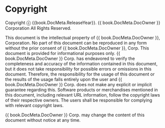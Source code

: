 <!-- Note! This content includes shared parts. Therefore, when you update this file, you should beware of synchronization. -->

<!-- Start of the shared content: Glossary -->

# Copyright

Copyright ⓒ {{book.DocMeta.ReleaseYear}}. {{ book.DocMeta.DocOwner }} Corporation All Rights Reserved.

This document is the intellectual property of {{ book.DocMeta.DocOwner }}, Corporation. No part of this document can be reproduced in any form without the prior consent of {{ book.DocMeta.DocOwner }}, Corp.
This document is provided for informational purposes only. {{ book.DocMeta.DocOwner }} Corp. has endeavored to verify the completeness and accuracy of the information contained in this document, but it does not take responsibility for possible errors or omissions in this document. Therefore, the responsibility for the usage of this document or the results of the usage falls entirely upon the user and {{ book.DocMeta.DocOwner }} Corp. does not make any explicit or implicit guarantee regarding this. Software products or merchandises mentioned in this document, including relevant URL information, follow the copyright laws of their respective owners. The users shall be responsible for complying with relevant copyright laws.

{{ book.DocMeta.DocOwner }} Corp. may change the content of this document without notice at any time.

<!-- End of the shared content -->